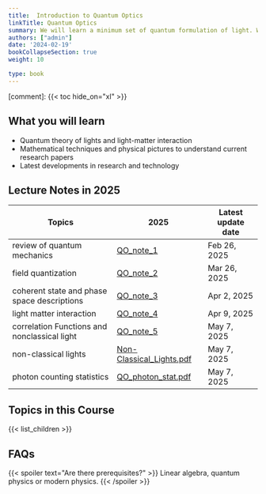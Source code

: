 ```yaml
---
title:  Introduction to Quantum Optics
linkTitle: Quantum Optics
summary: We will learn a minimum set of quantum formulation of light. We will explore the latest research developments.
authors: ["admin"]
date: '2024-02-19'
bookCollapseSection: true
weight: 10

type: book
---
```


[comment]: 
{{< toc hide_on="xl" >}}




## What you will learn

- Quantum theory of lights and light-matter interaction
- Mathematical techniques and physical pictures to understand current research papers 
- Latest developments in research and technology

## Lecture Notes in 2025

| Topics  |      2025                  | Latest update date|        
|----------|----------------------------|------------------------|
| review of quantum mechanics | [QO_note_1](/QO_2025/QO_note_1_review_QM.pdf) |   Feb 26, 2025| 
| field quantization | [QO_note_2](/QO_2025/QO_note_2_field_quantization.pdf) |   Mar 26, 2025| 
| coherent state and phase space descriptions | [QO_note_3](/QO_2025/QO_note_3_coherent_state_and_phase_space_description.pdf) |   Apr 2, 2025| 
| light matter interaction | [QO_note_4](/QO_2025/QO_note_4_light_matter_interaction.pdf) |   Apr 9, 2025|
| correlation Functions and nonclassical light | [QO_note_5](/QO_2025/QO_note_5_non-classical_light.pdf) |   May 7, 2025|
| non-classical lights|[Non-Classical_Lights.pdf](/QO_2025/Non-Classical_Lights.pdf)|May 7, 2025|
| photon counting statistics|[QO_photon_stat.pdf](/QO_2025/QO_photon_stat.pdf)|May 7, 2025|

## Topics in this Course

{{< list_children >}}



## FAQs

{{< spoiler text="Are there prerequisites?" >}}
Linear algebra, quantum physics or modern physics.
{{< /spoiler >}}

